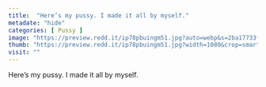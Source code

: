 ```yaml
---
title:  "Here’s my pussy. I made it all by myself."
metadate: "hide"
categories: [ Pussy ]
image: "https://preview.redd.it/ip78pbuingm51.jpg?auto=webp&s=2ba17733f64dc15a236af92bab54ab8bf303d921"
thumb: "https://preview.redd.it/ip78pbuingm51.jpg?width=1080&crop=smart&auto=webp&s=67d8c7c46fc6b2ddba4026278e0b5342eab47408"
visit: ""
---
```

Here’s my pussy. I made it all by myself.

